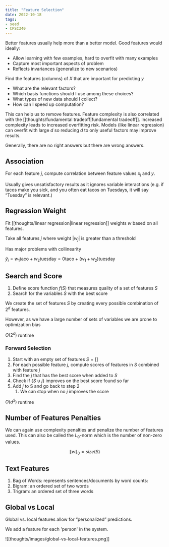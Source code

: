 ```yaml
---
title: "Feature Selection"
date: 2022-10-18
tags:
- seed
- CPSC340
---
```


Better features usually help more than a better model. Good features would ideally:
- Allow learning with few examples, hard to overfit with many examples
- Capture most important aspects of problem
- Reflects invariances (generalize to new scenarios)

Find the features (columns) of $X$ that are important for predicting $y$
- What are the relevant factors?
- Which basis functions should I use among these choices?
- What types of new data should I collect?
- How can I speed up computation?

This can help us to remove features. Feature complexity is also correlated with the [[thoughts/fundamental tradeoff|fundamental tradeoff]]. Increased complexity leads to increased overfitting risk. Models (like linear regression) can overfit with large $d$ so reducing $d$ to only useful factors may improve results. 

Generally, there are no right answers but there are wrong answers.

## Association
For each feature $j$, compute correlation between feature values $x_j$ and $y$.

Usually gives unsatisfactory results as it ignores variable interactions (e.g. if tacos make you sick, and you often eat tacos on Tuesdays, it will say “Tuesday” is relevant.)

## Regression Weight
Fit [[thoughts/linear regression|linear regression]] weights $w$ based on all features.

Take all features $j$ where weight $|w_j|$ is greater than a threshold

Has major problems with collinearity

$\hat y_i = w_1 \textrm{taco} + w_2 \textrm{tuesday} = 0\textrm{taco} + (w_1 + w_2) \textrm{tuesday}$

## Search and Score
1. Define score function $f(S)$ that measures quality of a set of features $S$
2. Search for the variables $S$ with the best score

We create the set of features $S$ by creating every possible combination of $2^d$ features.

However, as we have a large number of sets of variables we are prone to optimization bias

$O(2^d)$ runtime

### Forward Selection
1. Start with an empty set of features $S = []$
2. For each possible feature $j$, compute scores of features in $S$ combined with feature $j$
3. Find the $j$ that has the best score when added to $S$
4. Check if $\{S \cup j\}$ improves on the best score found so far
5. Add $j$ to S and go back to step 2
	1. We can stop when no $j$ improves the score

$O(d^2)$ runtime

## Number of Features Penalties
We can again use complexity penalties and penalize the number of features used. This can also be called the $L_0$-norm which is the number of non-zero values.

$$\lVert w \rVert_0 = size(S)$$

## Text Features
1. Bag of Words: represents sentences/documents by word counts:
2. Bigram: an ordered set of two words
3. Trigram: an ordered set of three words

## Global vs Local
Global vs. local features allow for “personalized” predictions.

We add a feature for each 'person' in the system.

![[thoughts/images/global-vs-local-features.png]]